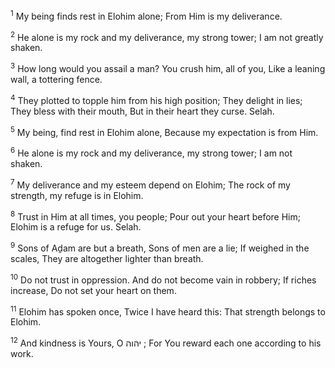 <sup>1</sup> My being finds rest in Elohim alone; From Him is my deliverance.

<sup>2</sup> He alone is my rock and my deliverance, my strong tower; I am not greatly shaken.

<sup>3</sup> How long would you assail a man? You crush him, all of you, Like a leaning wall, a tottering fence.

<sup>4</sup> They plotted to topple him from his high position; They delight in lies; They bless with their mouth, But in their heart they curse. Selah.

<sup>5</sup> My being, find rest in Elohim alone, Because my expectation is from Him.

<sup>6</sup> He alone is my rock and my deliverance, my strong tower; I am not shaken.

<sup>7</sup> My deliverance and my esteem depend on Elohim; The rock of my strength, my refuge is in Elohim.

<sup>8</sup> Trust in Him at all times, you people; Pour out your heart before Him; Elohim is a refuge for us. Selah.

<sup>9</sup> Sons of Aḏam are but a breath, Sons of men are a lie; If weighed in the scales, They are altogether lighter than breath.

<sup>10</sup> Do not trust in oppression. And do not become vain in robbery; If riches increase, Do not set your heart on them.

<sup>11</sup> Elohim has spoken once, Twice I have heard this: That strength belongs to Elohim.

<sup>12</sup> And kindness is Yours, O יהוה ; For You reward each one according to his work.

